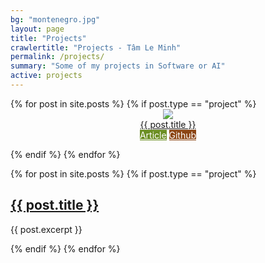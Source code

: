 ```yaml
---
bg: "montenegro.jpg"
layout: page
title: "Projects"
crawlertitle: "Projects - Tâm Le Minh"
permalink: /projects/
summary: "Some of my projects in Software or AI"
active: projects
---
```


<div>
{% for post in site.posts %}
  {% if post.type == "project" %}

<div style="text-align: center" class="inline-block">
  <a href="{{ post.url | relative_url }}">
    <img class="project-round" src="{{ site.images | relative_url }}/{{ post.bg }}" />
  </a>
  <div>
  <a href="{{ post.url | relative_url }}">{{ post.title }}</a>
  </div>
  <div>
  <a target="_blank" style="background-color: olivedrab; color: white" href="{{ post.url | relative_url }}" class="linkbutton">Article</a>
  <a target="_blank" style="background-color: saddlebrown; color: white" href="{{ post.github }}" class="linkbutton">Github</a>
  </div>
</div>

  {% endif %}
{% endfor %}
</div>

{% for post in site.posts %}
  {% if post.type == "project" %}

<article class="index-page">
  <h2><a href="{{ post.url | relative_url }}">{{ post.title }}</a></h2>
  {{ post.excerpt }}
</article>
	
  {% endif %}
{% endfor %}
